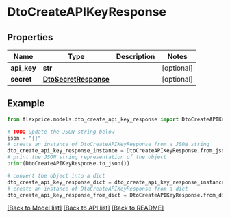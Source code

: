 # DtoCreateAPIKeyResponse


## Properties

Name | Type | Description | Notes
------------ | ------------- | ------------- | -------------
**api_key** | **str** |  | [optional] 
**secret** | [**DtoSecretResponse**](DtoSecretResponse.md) |  | [optional] 

## Example

```python
from flexprice.models.dto_create_api_key_response import DtoCreateAPIKeyResponse

# TODO update the JSON string below
json = "{}"
# create an instance of DtoCreateAPIKeyResponse from a JSON string
dto_create_api_key_response_instance = DtoCreateAPIKeyResponse.from_json(json)
# print the JSON string representation of the object
print(DtoCreateAPIKeyResponse.to_json())

# convert the object into a dict
dto_create_api_key_response_dict = dto_create_api_key_response_instance.to_dict()
# create an instance of DtoCreateAPIKeyResponse from a dict
dto_create_api_key_response_from_dict = DtoCreateAPIKeyResponse.from_dict(dto_create_api_key_response_dict)
```
[[Back to Model list]](../README.md#documentation-for-models) [[Back to API list]](../README.md#documentation-for-api-endpoints) [[Back to README]](../README.md)


